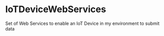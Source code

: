 # IoTDeviceWebServices
Set of Web Services to enable an IoT Device in my environment to submit data
